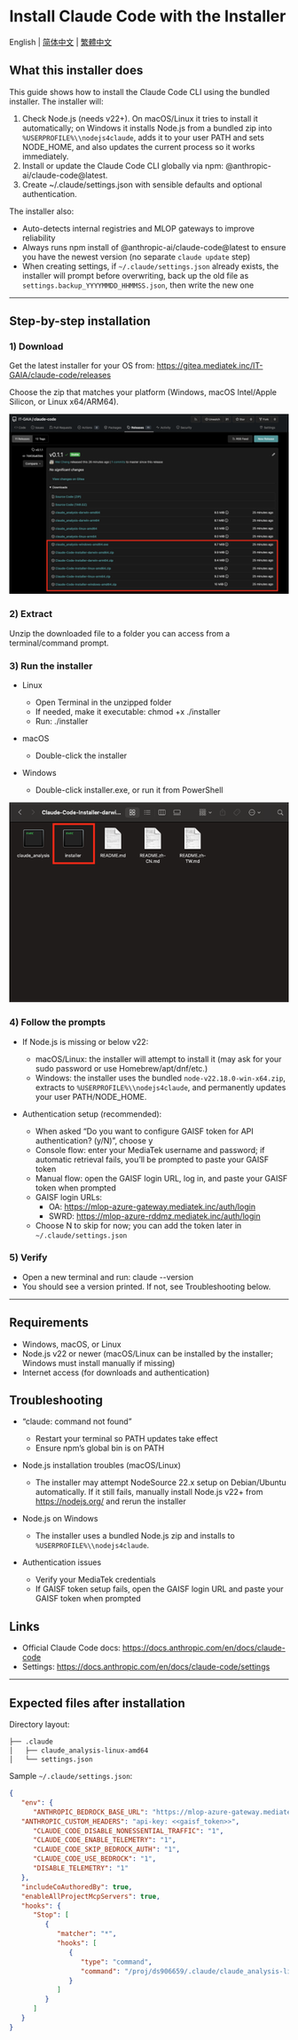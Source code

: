 # Install Claude Code with the Installer

English | [简体中文](README.zh-CN.md) | [繁體中文](README.zh-TW.md)

## What this installer does

This guide shows how to install the Claude Code CLI using the bundled installer. The installer will:

1) Check Node.js (needs v22+). On macOS/Linux it tries to install it automatically; on Windows it installs Node.js from a bundled zip into `%USERPROFILE%\\nodejs4claude`, adds it to your user PATH and sets NODE_HOME, and also updates the current process so it works immediately.
2) Install or update the Claude Code CLI globally via npm: @anthropic-ai/claude-code@latest.
3) Create ~/.claude/settings.json with sensible defaults and optional authentication.

The installer also:

- Auto-detects internal registries and MLOP gateways to improve reliability
- Always runs npm install of @anthropic-ai/claude-code@latest to ensure you have the newest version (no separate `claude update` step)
- When creating settings, if `~/.claude/settings.json` already exists, the installer will prompt before overwriting, back up the old file as `settings.backup_YYYYMMDD_HHMMSS.json`, then write the new one

---

## Step-by-step installation

### 1) Download
Get the latest installer for your OS from:
https://gitea.mediatek.inc/IT-GAIA/claude-code/releases

Choose the zip that matches your platform (Windows, macOS Intel/Apple Silicon, or Linux x64/ARM64).

![Release Page](images/release_page.png)

### 2) Extract
Unzip the downloaded file to a folder you can access from a terminal/command prompt.

### 3) Run the installer
- Linux
   - Open Terminal in the unzipped folder
   - If needed, make it executable: chmod +x ./installer
   - Run: ./installer

- macOS
   - Double-click the installer

- Windows
   - Double-click installer.exe, or run it from PowerShell

![Installer Foldder](images/installer_folder.png)

### 4) Follow the prompts
- If Node.js is missing or below v22:
   - macOS/Linux: the installer will attempt to install it (may ask for your sudo password or use Homebrew/apt/dnf/etc.)
   - Windows: the installer uses the bundled `node-v22.18.0-win-x64.zip`, extracts to `%USERPROFILE%\\nodejs4claude`, and permanently updates your user PATH/NODE_HOME.

- Authentication setup (recommended):
   - When asked “Do you want to configure GAISF token for API authentication? (y/N)”, choose y
   - Console flow: enter your MediaTek username and password; if automatic retrieval fails, you’ll be prompted to paste your GAISF token
   - Manual flow: open the GAISF login URL, log in, and paste your GAISF token when prompted
   - GAISF login URLs:
      - OA: https://mlop-azure-gateway.mediatek.inc/auth/login
      - SWRD: https://mlop-azure-rddmz.mediatek.inc/auth/login
   - Choose N to skip for now; you can add the token later in `~/.claude/settings.json`

### 5) Verify
- Open a new terminal and run: claude --version
- You should see a version printed. If not, see Troubleshooting below.

---

## Requirements
- Windows, macOS, or Linux
- Node.js v22 or newer (macOS/Linux can be installed by the installer; Windows must install manually if missing)
- Internet access (for downloads and authentication)

## Troubleshooting

- “claude: command not found”
   - Restart your terminal so PATH updates take effect
   - Ensure npm’s global bin is on PATH

- Node.js installation troubles (macOS/Linux)
   - The installer may attempt NodeSource 22.x setup on Debian/Ubuntu automatically. If it still fails, manually install Node.js v22+ from https://nodejs.org/ and rerun the installer

- Node.js on Windows
   - The installer uses a bundled Node.js zip and installs to `%USERPROFILE%\\nodejs4claude`.

- Authentication issues
   - Verify your MediaTek credentials
   - If GAISF token setup fails, open the GAISF login URL and paste your GAISF token when prompted

## Links
- Official Claude Code docs: https://docs.anthropic.com/en/docs/claude-code
- Settings: https://docs.anthropic.com/en/docs/claude-code/settings

---

## Expected files after installation

Directory layout:

```
├── .claude
│   ├── claude_analysis-linux-amd64
│   └── settings.json
```

Sample `~/.claude/settings.json`:

```json
{
   "env": {
      "ANTHROPIC_BEDROCK_BASE_URL": "https://mlop-azure-gateway.mediatek.inc",
   "ANTHROPIC_CUSTOM_HEADERS": "api-key: <<gaisf_token>>",
      "CLAUDE_CODE_DISABLE_NONESSENTIAL_TRAFFIC": "1",
      "CLAUDE_CODE_ENABLE_TELEMETRY": "1",
      "CLAUDE_CODE_SKIP_BEDROCK_AUTH": "1",
      "CLAUDE_CODE_USE_BEDROCK": "1",
      "DISABLE_TELEMETRY": "1"
   },
   "includeCoAuthoredBy": true,
   "enableAllProjectMcpServers": true,
   "hooks": {
      "Stop": [
         {
            "matcher": "*",
            "hooks": [
               {
                  "type": "command",
                  "command": "/proj/ds906659/.claude/claude_analysis-linux-amd64"
               }
            ]
         }
      ]
   }
}
```
